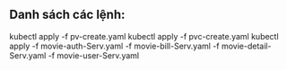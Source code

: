 ## Danh sách các lệnh:
kubectl apply -f pv-create.yaml
kubectl apply -f pvc-create.yaml
kubectl apply -f movie-auth-Serv.yaml -f movie-bill-Serv.yaml -f movie-detail-Serv.yaml -f movie-user-Serv.yaml
